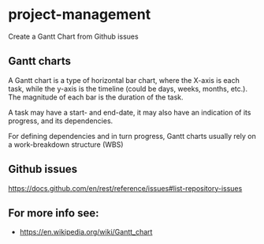 # project-management
Create a Gantt Chart from Github issues

## Gantt charts

A Gantt chart is a type of horizontal bar chart,
where the X-axis is each task,
while the y-axis is the timeline (could be days, weeks, months, etc.).
The magnitude of each bar is the duration of the task.

A task may have a start- and end-date,
it may also have an indication of its progress,
and its dependencies.

For defining dependencies and in turn progress,
Gantt charts usually rely on a work-breakdown structure (WBS)

## Github issues
https://docs.github.com/en/rest/reference/issues#list-repository-issues


## For more info see:
- https://en.wikipedia.org/wiki/Gantt_chart
